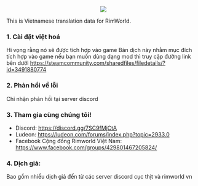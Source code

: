 <p align="center">
    <a href="https://store.steampowered.com/app/294100/RimWorld/">
        <img src="http://rimworldwiki.com/images/thumb/8/8c/Rimworldlogo.png/600px-Rimworldlogo.png">
    </a>
</p>

This is Vietnamese translation data for RimWorld.

### 1. Cài đặt việt hoá
Hi vọng rằng nó sẽ được tích hợp vào game
Bản dịch này nhằm mục đích tích hợp vào game nếu bạn muốn dùng dạng mod thì truy cập đường link bên dưới
https://steamcommunity.com/sharedfiles/filedetails/?id=3491880774

### 2. Phản hồi về lỗi
Chỉ nhận phản hồi tại server discord

### 3. Tham gia cùng chúng tôi!
- Discord: https://discord.gg/7SC9fMjCtA
- Ludeon: https://ludeon.com/forums/index.php?topic=2933.0 
- Facebook Cộng đồng Rimworld Việt Nam: https://www.facebook.com/groups/429801467205824/
  
### 4. Dịch giả:
Bao gồm nhiều dịch giả đến từ các server discord cục thịt và rimworld vn
